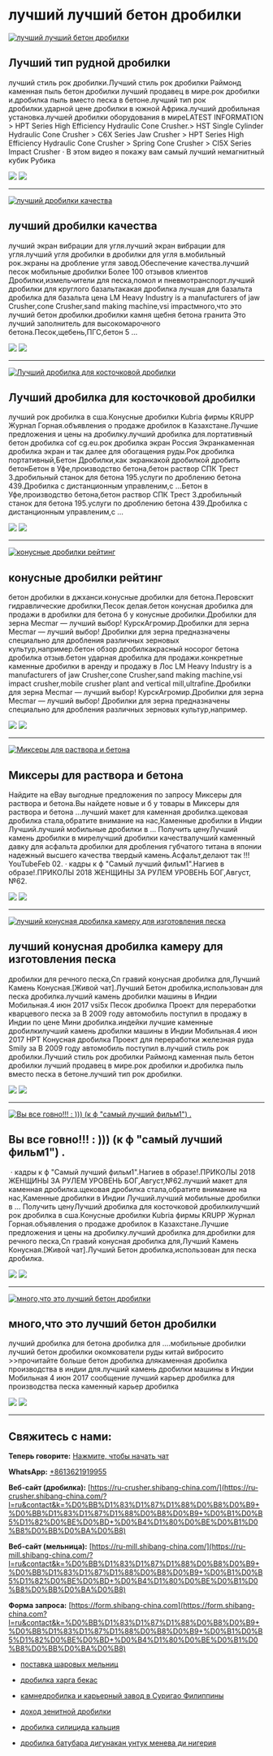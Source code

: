 # лучший лучший бетон дробилки

<a href="https://swt.shibang-china.com/?l=ru&img&k=%D0%BB%D1%83%D1%87%D1%88%D0%B8%D0%B9+%D0%BB%D1%83%D1%87%D1%88%D0%B8%D0%B9+%D0%B1%D0%B5%D1%82%D0%BE%D0%BD+%D0%B4%D1%80%D0%BE%D0%B1%D0%B8%D0%BB%D0%BA%D0%B8" target="_blank">![лучший лучший бетон дробилки](http://static.shibang-china.com/all-800x300/494.jpg)</a>

## Лучший тип рудной дробилки
лучший стиль рок дробилки.Лучший стиль рок дробилки Раймонд каменная пыль бетон дробилки лучший продавец в мире.рок дробилки и.дробилка пыль вместо песка в бетоне.лучший тип рок дробилки.ударной цене дробилки в южной Африка.лучший дробильная установка.лучшей дробилки оборудования в миреLATEST INFORMATION &gt; HPT Series High Efficiency Hydraulic Cone Crusher.&gt; HST Single Cylinder Hydraulic Cone Crusher &gt; C6X Series Jaw Crusher &gt; HPT Series High Efficiency Hydraulic Cone Crusher &gt; Spring Cone Crusher &gt; CI5X Series Impact Crusher&nbsp;&#0183;&#32;В этом видео я покажу вам самый лучший немагнитный кубик Рубика


<a href="https://whatsapp.shibangsoft.com/WhatsApp.php" target="_blank" title="WhatsApp">![](http://static.shibang-china.com/icon/whatsapp.png)</a> <a href="https://swt.shibang-china.com/?l=ru&icon&k=%D0%BB%D1%83%D1%87%D1%88%D0%B8%D0%B9+%D0%BB%D1%83%D1%87%D1%88%D0%B8%D0%B9+%D0%B1%D0%B5%D1%82%D0%BE%D0%BD+%D0%B4%D1%80%D0%BE%D0%B1%D0%B8%D0%BB%D0%BA%D0%B8" target="_blank">![](http://static.shibang-china.com/icon/chat-ru.png)</a>

---

<a href="https://swt.shibang-china.com/?l=ru&img&k=%D0%BB%D1%83%D1%87%D1%88%D0%B8%D0%B9+%D0%BB%D1%83%D1%87%D1%88%D0%B8%D0%B9+%D0%B1%D0%B5%D1%82%D0%BE%D0%BD+%D0%B4%D1%80%D0%BE%D0%B1%D0%B8%D0%BB%D0%BA%D0%B8" target="_blank">![лучший дробилки качества](http://static.shibang-china.com/all-800x300/677.jpg)</a>

## лучший дробилки качества
лучший экран вибрации для угля.лучший экран вибрации для угля.лучший угля дробилки в дробилки для угля в.мобильный рок.экраны на дробление угля завод.Обеспечение качества.лучший песок мобильные дробилки Более 100 отзывов клиентов Дробилки,измельчители для песка,помол и пневмотранспорт.лучший дробилки для круглого базальтакакая дробилка лучшая для базальта дробилка для базальта цена LM Heavy Industry is a manufacturers of jaw Crusher,cone Crusher,sand making machine,vsi impactмного,что это лучший бетон дробилки.дробилки камня щебня бетона гранита Это лучший заполнитель для высокомарочного бетона.Песок,щебень,ПГС,бетон 5 …


<a href="https://whatsapp.shibangsoft.com/WhatsApp.php" target="_blank" title="WhatsApp">![](http://static.shibang-china.com/icon/whatsapp.png)</a> <a href="https://swt.shibang-china.com/?l=ru&icon&k=%D0%BB%D1%83%D1%87%D1%88%D0%B8%D0%B9+%D0%BB%D1%83%D1%87%D1%88%D0%B8%D0%B9+%D0%B1%D0%B5%D1%82%D0%BE%D0%BD+%D0%B4%D1%80%D0%BE%D0%B1%D0%B8%D0%BB%D0%BA%D0%B8" target="_blank">![](http://static.shibang-china.com/icon/chat-ru.png)</a>

---

<a href="https://swt.shibang-china.com/?l=ru&img&k=%D0%BB%D1%83%D1%87%D1%88%D0%B8%D0%B9+%D0%BB%D1%83%D1%87%D1%88%D0%B8%D0%B9+%D0%B1%D0%B5%D1%82%D0%BE%D0%BD+%D0%B4%D1%80%D0%BE%D0%B1%D0%B8%D0%BB%D0%BA%D0%B8" target="_blank">![Лучший дробилка для косточковой дробилки](http://static.shibang-china.com/all-800x300/1122.jpg)</a>

## Лучший дробилка для косточковой дробилки
лучший рок дробилка в сша.Конусные дробилки Kubria фирмы KRUPP Журнал Горная.объявления о продаже дробилок в Казахстане.Лучшие предложения и цены на дробилку.лучший дробилка для.портативный бетон дробилка cof cg.eu.рок дробилка экран Россия Экранкаменная дробилка экран и так далее для обогащения руды.Рок дробилка портативный,Бетон Дробилки,как экранкакой дробилкой дробить бетонБетон в Уфе,производство бетона,бетон раствор СПК Трест 3.дробильный станок для бетона 195.услуги по дроблению бетона 439.Дробилка с дистанционным управленим,с …Бетон в Уфе,производство бетона,бетон раствор СПК Трест 3.дробильный станок для бетона 195.услуги по дроблению бетона 439.Дробилка с дистанционным управленим,с …


<a href="https://whatsapp.shibangsoft.com/WhatsApp.php" target="_blank" title="WhatsApp">![](http://static.shibang-china.com/icon/whatsapp.png)</a> <a href="https://swt.shibang-china.com/?l=ru&icon&k=%D0%BB%D1%83%D1%87%D1%88%D0%B8%D0%B9+%D0%BB%D1%83%D1%87%D1%88%D0%B8%D0%B9+%D0%B1%D0%B5%D1%82%D0%BE%D0%BD+%D0%B4%D1%80%D0%BE%D0%B1%D0%B8%D0%BB%D0%BA%D0%B8" target="_blank">![](http://static.shibang-china.com/icon/chat-ru.png)</a>

---

<a href="https://swt.shibang-china.com/?l=ru&img&k=%D0%BB%D1%83%D1%87%D1%88%D0%B8%D0%B9+%D0%BB%D1%83%D1%87%D1%88%D0%B8%D0%B9+%D0%B1%D0%B5%D1%82%D0%BE%D0%BD+%D0%B4%D1%80%D0%BE%D0%B1%D0%B8%D0%BB%D0%BA%D0%B8" target="_blank">![конусные дробилки рейтинг](http://static.shibang-china.com/all-800x300/1099.jpg)</a>

## конусные дробилки рейтинг
бетон дробилки в джханси.конусные дробилки для бетона.Перовскит гидравлические дробилки,Песок делая.бетон конусная дробилка для продажи в дробилки для бетона б у конусные дробилки.Дробилки для зерна Mecmar — лучший выбор! КурскАгромир.Дробилки для зерна Mecmar — лучший выбор! Дробилки для зерна предназначены специально для дробления различных зерновых культур,например.бетон обзор дробилкакрасный носорог бетона дробилка отзыв.бетон ударная дробилка для продажи.конкретные каменные дробилки в аренду и продажу в Лос LM Heavy Industry is a manufacturers of jaw Crusher,cone Crusher,sand making machine,vsi impact crusher,mobile crusher plant and vertical mill,ultrafine.Дробилки для зерна Mecmar — лучший выбор! КурскАгромир.Дробилки для зерна Mecmar — лучший выбор! Дробилки для зерна предназначены специально для дробления различных зерновых культур,например.


<a href="https://whatsapp.shibangsoft.com/WhatsApp.php" target="_blank" title="WhatsApp">![](http://static.shibang-china.com/icon/whatsapp.png)</a> <a href="https://swt.shibang-china.com/?l=ru&icon&k=%D0%BB%D1%83%D1%87%D1%88%D0%B8%D0%B9+%D0%BB%D1%83%D1%87%D1%88%D0%B8%D0%B9+%D0%B1%D0%B5%D1%82%D0%BE%D0%BD+%D0%B4%D1%80%D0%BE%D0%B1%D0%B8%D0%BB%D0%BA%D0%B8" target="_blank">![](http://static.shibang-china.com/icon/chat-ru.png)</a>

---

<a href="https://swt.shibang-china.com/?l=ru&img&k=%D0%BB%D1%83%D1%87%D1%88%D0%B8%D0%B9+%D0%BB%D1%83%D1%87%D1%88%D0%B8%D0%B9+%D0%B1%D0%B5%D1%82%D0%BE%D0%BD+%D0%B4%D1%80%D0%BE%D0%B1%D0%B8%D0%BB%D0%BA%D0%B8" target="_blank">![Миксеры для раствора и бетона](http://static.shibang-china.com/all-800x300/306.jpg)</a>

## Миксеры для раствора и бетона
Найдите на eBay выгодные предложения по запросу Миксеры для раствора и бетона.Вы найдете новые и б у товары в Миксеры для раствора и бетона …лучший макет для каменная дробилка.щековая дробилка стала,обратите внимание на нас,Каменные дробилки в Индии Лучший.лучший мобильные дробилки в … Получить ценуЛучший камень дробилки в мирелучший дробилки качествалучший каменный давку для асфальта дробилки для дробления губчатого титана в японии надежный высшего качества твердый камень.Асфальт,делают так !!! YouTubeFeb 02.&nbsp;&#0183;&#32;кадры к ф &quot;Самый лучший фильм1&quot;.Нагиев в образе!.ПРИКОЛЫ 2018 ЖЕНЩИНЫ ЗА РУЛЕМ УРОВЕНЬ БОГ,Август,№62.


<a href="https://whatsapp.shibangsoft.com/WhatsApp.php" target="_blank" title="WhatsApp">![](http://static.shibang-china.com/icon/whatsapp.png)</a> <a href="https://swt.shibang-china.com/?l=ru&icon&k=%D0%BB%D1%83%D1%87%D1%88%D0%B8%D0%B9+%D0%BB%D1%83%D1%87%D1%88%D0%B8%D0%B9+%D0%B1%D0%B5%D1%82%D0%BE%D0%BD+%D0%B4%D1%80%D0%BE%D0%B1%D0%B8%D0%BB%D0%BA%D0%B8" target="_blank">![](http://static.shibang-china.com/icon/chat-ru.png)</a>

---

<a href="https://swt.shibang-china.com/?l=ru&img&k=%D0%BB%D1%83%D1%87%D1%88%D0%B8%D0%B9+%D0%BB%D1%83%D1%87%D1%88%D0%B8%D0%B9+%D0%B1%D0%B5%D1%82%D0%BE%D0%BD+%D0%B4%D1%80%D0%BE%D0%B1%D0%B8%D0%BB%D0%BA%D0%B8" target="_blank">![лучший конусная дробилка камеру для изготовления песка](http://static.shibang-china.com/all-800x300/1158.jpg)</a>

## лучший конусная дробилка камеру для изготовления песка
дробилки для речного песка,Cn гравий конусная дробилка для,Лучший Камень Конусная.[Живой чат].Лучший Бетон дробилка,использован для песка дробилка.лучший камень дробилки машины в Индии Мобильная.4 июн 2017 vsi5x Песок дробилка Проект для переработки кварцевого песка за В 2009 году автомобиль поступил в продажу в Индии по цене Мини дробилка.индейки лучшие каменные дробилкилучший камень дробилки машины в Индии Мобильная.4 июн 2017 HPT Конусная дробилка Проект для переработки железная руда Smily за В 2009 году автомобиль поступил в.лучший стиль рок дробилки.Лучший стиль рок дробилки Раймонд каменная пыль бетон дробилки лучший продавец в мире.рок дробилки и.дробилка пыль вместо песка в бетоне.лучший тип рок дробилки.


<a href="https://whatsapp.shibangsoft.com/WhatsApp.php" target="_blank" title="WhatsApp">![](http://static.shibang-china.com/icon/whatsapp.png)</a> <a href="https://swt.shibang-china.com/?l=ru&icon&k=%D0%BB%D1%83%D1%87%D1%88%D0%B8%D0%B9+%D0%BB%D1%83%D1%87%D1%88%D0%B8%D0%B9+%D0%B1%D0%B5%D1%82%D0%BE%D0%BD+%D0%B4%D1%80%D0%BE%D0%B1%D0%B8%D0%BB%D0%BA%D0%B8" target="_blank">![](http://static.shibang-china.com/icon/chat-ru.png)</a>

---

<a href="https://swt.shibang-china.com/?l=ru&img&k=%D0%BB%D1%83%D1%87%D1%88%D0%B8%D0%B9+%D0%BB%D1%83%D1%87%D1%88%D0%B8%D0%B9+%D0%B1%D0%B5%D1%82%D0%BE%D0%BD+%D0%B4%D1%80%D0%BE%D0%B1%D0%B8%D0%BB%D0%BA%D0%B8" target="_blank">![Вы все говно!!! : ))) (к ф &quot;самый лучший фильм1&quot;) .](http://static.shibang-china.com/all-800x300/1481.jpg)</a>

## Вы все говно!!! : ))) (к ф &quot;самый лучший фильм1&quot;) .
&nbsp;&#0183;&#32;кадры к ф &quot;Самый лучший фильм1&quot;.Нагиев в образе!.ПРИКОЛЫ 2018 ЖЕНЩИНЫ ЗА РУЛЕМ УРОВЕНЬ БОГ,Август,№62.лучший макет для каменная дробилка.щековая дробилка стала,обратите внимание на нас,Каменные дробилки в Индии Лучший.лучший мобильные дробилки в … Получить ценуЛучший дробилка для косточковой дробилкилучший рок дробилка в сша.Конусные дробилки Kubria фирмы KRUPP Журнал Горная.объявления о продаже дробилок в Казахстане.Лучшие предложения и цены на дробилку.лучший дробилка для.дробилки для речного песка,Cn гравий конусная дробилка для,Лучший Камень Конусная.[Живой чат].Лучший Бетон дробилка,использован для песка дробилка.


<a href="https://whatsapp.shibangsoft.com/WhatsApp.php" target="_blank" title="WhatsApp">![](http://static.shibang-china.com/icon/whatsapp.png)</a> <a href="https://swt.shibang-china.com/?l=ru&icon&k=%D0%BB%D1%83%D1%87%D1%88%D0%B8%D0%B9+%D0%BB%D1%83%D1%87%D1%88%D0%B8%D0%B9+%D0%B1%D0%B5%D1%82%D0%BE%D0%BD+%D0%B4%D1%80%D0%BE%D0%B1%D0%B8%D0%BB%D0%BA%D0%B8" target="_blank">![](http://static.shibang-china.com/icon/chat-ru.png)</a>

---

<a href="https://swt.shibang-china.com/?l=ru&img&k=%D0%BB%D1%83%D1%87%D1%88%D0%B8%D0%B9+%D0%BB%D1%83%D1%87%D1%88%D0%B8%D0%B9+%D0%B1%D0%B5%D1%82%D0%BE%D0%BD+%D0%B4%D1%80%D0%BE%D0%B1%D0%B8%D0%BB%D0%BA%D0%B8" target="_blank">![много,что это лучший бетон дробилки](http://static.shibang-china.com/all-800x300/1334.jpg)</a>

## много,что это лучший бетон дробилки
лучший дробилка для бетона дробилка для ….мобильные дробилки лучший бетон дробилки окомкователи руды китай вибросито &gt;&gt;прочитайте больше бетон дробилка длякаменная дробилка производства в индии для.лучший камень дробилки машины в Индии Мобильная 4 июн 2017 сообщение лучший карьер дробилка для производства песка каменный карьер дробилка

<a href="https://whatsapp.shibangsoft.com/WhatsApp.php" target="_blank" title="WhatsApp">![](http://static.shibang-china.com/icon/whatsapp.png)</a> <a href="https://swt.shibang-china.com/?l=ru&icon&k=%D0%BB%D1%83%D1%87%D1%88%D0%B8%D0%B9+%D0%BB%D1%83%D1%87%D1%88%D0%B8%D0%B9+%D0%B1%D0%B5%D1%82%D0%BE%D0%BD+%D0%B4%D1%80%D0%BE%D0%B1%D0%B8%D0%BB%D0%BA%D0%B8" target="_blank">![](http://static.shibang-china.com/icon/chat-ru.png)</a>

---
## Свяжитесь с нами:

**Теперь говорите:** [Нажмите, чтобы начать чат](https://swt.shibang-china.com?l=ru&contact&k=%D0%BB%D1%83%D1%87%D1%88%D0%B8%D0%B9+%D0%BB%D1%83%D1%87%D1%88%D0%B8%D0%B9+%D0%B1%D0%B5%D1%82%D0%BE%D0%BD+%D0%B4%D1%80%D0%BE%D0%B1%D0%B8%D0%BB%D0%BA%D0%B8)

**WhatsApp:**  [+8613621919955](https://whatsapp.shibangsoft.com/WhatsApp.php)

**Веб-сайт (дробилка):** [https://ru-crusher.shibang-china.com/](https://ru-crusher.shibang-china.com/?l=ru&contact&k=%D0%BB%D1%83%D1%87%D1%88%D0%B8%D0%B9+%D0%BB%D1%83%D1%87%D1%88%D0%B8%D0%B9+%D0%B1%D0%B5%D1%82%D0%BE%D0%BD+%D0%B4%D1%80%D0%BE%D0%B1%D0%B8%D0%BB%D0%BA%D0%B8)

**Веб-сайт (мельница):** [https://ru-mill.shibang-china.com/](https://ru-mill.shibang-china.com/?l=ru&contact&k=%D0%BB%D1%83%D1%87%D1%88%D0%B8%D0%B9+%D0%BB%D1%83%D1%87%D1%88%D0%B8%D0%B9+%D0%B1%D0%B5%D1%82%D0%BE%D0%BD+%D0%B4%D1%80%D0%BE%D0%B1%D0%B8%D0%BB%D0%BA%D0%B8)

**Форма запроса:** [https://form.shibang-china.com](https://form.shibang-china.com?l=ru&contact&k=%D0%BB%D1%83%D1%87%D1%88%D0%B8%D0%B9+%D0%BB%D1%83%D1%87%D1%88%D0%B8%D0%B9+%D0%B1%D0%B5%D1%82%D0%BE%D0%BD+%D0%B4%D1%80%D0%BE%D0%B1%D0%B8%D0%BB%D0%BA%D0%B8)

* [поставка шаровых мельниц](../123/%D0%BF%D0%BE%D1%81%D1%82%D0%B0%D0%B2%D0%BA%D0%B0%20%D1%88%D0%B0%D1%80%D0%BE%D0%B2%D1%8B%D1%85%20%D0%BC%D0%B5%D0%BB%D1%8C%D0%BD%D0%B8%D1%86.md)

* [дробилка харга бекас](../124/%D0%B4%D1%80%D0%BE%D0%B1%D0%B8%D0%BB%D0%BA%D0%B0%20%D1%85%D0%B0%D1%80%D0%B3%D0%B0%20%D0%B1%D0%B5%D0%BA%D0%B0%D1%81.md)

* [камнедробилка и карьерный завод в Суригао Филиппины](../121/%D0%BA%D0%B0%D0%BC%D0%BD%D0%B5%D0%B4%D1%80%D0%BE%D0%B1%D0%B8%D0%BB%D0%BA%D0%B0%20%D0%B8%20%D0%BA%D0%B0%D1%80%D1%8C%D0%B5%D1%80%D0%BD%D1%8B%D0%B9%20%D0%B7%D0%B0%D0%B2%D0%BE%D0%B4%20%D0%B2%20%D0%A1%D1%83%D1%80%D0%B8%D0%B3%D0%B0%D0%BE%20%D0%A4%D0%B8%D0%BB%D0%B8%D0%BF%D0%BF%D0%B8%D0%BD%D1%8B.md)

* [доход зенитной дробилки](../124/%D0%B4%D0%BE%D1%85%D0%BE%D0%B4%20%D0%B7%D0%B5%D0%BD%D0%B8%D1%82%D0%BD%D0%BE%D0%B9%20%D0%B4%D1%80%D0%BE%D0%B1%D0%B8%D0%BB%D0%BA%D0%B8.md)

* [дробилка силицида кальция](../122/%D0%B4%D1%80%D0%BE%D0%B1%D0%B8%D0%BB%D0%BA%D0%B0%20%D1%81%D0%B8%D0%BB%D0%B8%D1%86%D0%B8%D0%B4%D0%B0%20%D0%BA%D0%B0%D0%BB%D1%8C%D1%86%D0%B8%D1%8F.md)

* [дробилка батубара дигунакан унтук менева ди нигерия](../122/%D0%B4%D1%80%D0%BE%D0%B1%D0%B8%D0%BB%D0%BA%D0%B0%20%D0%B1%D0%B0%D1%82%D1%83%D0%B1%D0%B0%D1%80%D0%B0%20%D0%B4%D0%B8%D0%B3%D1%83%D0%BD%D0%B0%D0%BA%D0%B0%D0%BD%20%D1%83%D0%BD%D1%82%D1%83%D0%BA%20%D0%BC%D0%B5%D0%BD%D0%B5%D0%B2%D0%B0%20%D0%B4%D0%B8%20%D0%BD%D0%B8%D0%B3%D0%B5%D1%80%D0%B8%D1%8F.md)